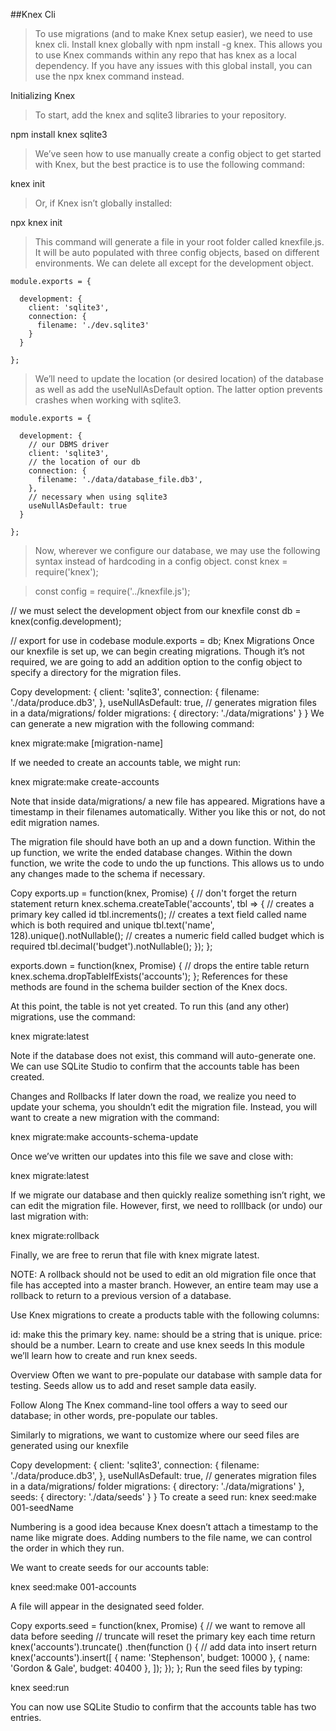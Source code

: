 
##Knex Cli
> To use migrations (and to make Knex setup easier), we need to use knex cli. 
>Install knex globally with npm install -g knex.
> This allows you to use Knex commands within any repo that has knex as a local dependency. 
> If you have any issues with this global install, you can use the npx knex command instead.

Initializing Knex
> To start, add the knex and sqlite3 libraries to your repository.

npm install knex sqlite3

> We’ve seen how to use manually create a config object to get started with Knex, but the best practice is to use the following command:

knex init
> Or, if Knex isn’t globally installed:


npx knex init
> This command will generate a file in your root folder called knexfile.js. It will be auto populated with three config objects, based on different environments. We can delete all except for the development object.

```
module.exports = {

  development: {
    client: 'sqlite3',
    connection: {
      filename: './dev.sqlite3'
    }
  }

};
```

> We’ll need to update the location (or desired location) of the database as well as add the useNullAsDefault option. The latter option prevents crashes when working with sqlite3.

```
module.exports = {

  development: {
    // our DBMS driver
    client: 'sqlite3',
    // the location of our db
    connection: {
      filename: './data/database_file.db3',
    },
    // necessary when using sqlite3
    useNullAsDefault: true
  }

};
```
> Now, wherever we configure our database, we may use the following syntax instead of hardcoding in a config object.
> const knex = require('knex');

> const config = require('../knexfile.js');

// we must select the development object from our knexfile
const db = knex(config.development);

// export for use in codebase
module.exports = db;
Knex Migrations
Once our knexfile is set up, we can begin creating migrations. Though it’s not required, we are going to add an addition option to the config object to specify a directory for the migration files.

Copy
development: {
    client: 'sqlite3',
    connection: {
      filename: './data/produce.db3',
    },
    useNullAsDefault: true,
    // generates migration files in a data/migrations/ folder
    migrations: {
      directory: './data/migrations'
    }
  }
We can generate a new migration with the following command:

knex migrate:make [migration-name]

If we needed to create an accounts table, we might run:

knex migrate:make create-accounts

Note that inside data/migrations/ a new file has appeared. Migrations have a timestamp in their filenames automatically. Wither you like this or not, do not edit migration names.

The migration file should have both an up and a down function. Within the up function, we write the ended database changes. Within the down function, we write the code to undo the up functions. This allows us to undo any changes made to the schema if necessary.

Copy
exports.up = function(knex, Promise) {
  // don't forget the return statement
  return knex.schema.createTable('accounts', tbl => {
    // creates a primary key called id
    tbl.increments();
    // creates a text field called name which is both required and unique
    tbl.text('name', 128).unique().notNullable();
    // creates a numeric field called budget which is required
    tbl.decimal('budget').notNullable();
  });
};

exports.down = function(knex, Promise) {
  // drops the entire table
  return knex.schema.dropTableIfExists('accounts');
};
References for these methods are found in the schema builder section of the Knex docs.

At this point, the table is not yet created. To run this (and any other) migrations, use the command:

knex migrate:latest

Note if the database does not exist, this command will auto-generate one. We can use SQLite Studio to confirm that the accounts table has been created.

Changes and Rollbacks
If later down the road, we realize you need to update your schema, you shouldn’t edit the migration file. Instead, you will want to create a new migration with the command:

knex migrate:make accounts-schema-update

Once we’ve written our updates into this file we save and close with:

knex migrate:latest

If we migrate our database and then quickly realize something isn’t right, we can edit the migration file. However, first, we need to rolllback (or undo) our last migration with:

knex migrate:rollback

Finally, we are free to rerun that file with knex migrate latest.

NOTE: A rollback should not be used to edit an old migration file once that file has accepted into a master branch. However, an entire team may use a rollback to return to a previous version of a database.


Use Knex migrations to create a products table with the following columns:

id: make this the primary key.
name: should be a string that is unique.
price: should be a number.
Learn to create and use knex seeds
In this module we’ll learn how to create and run knex seeds.

Overview
Often we want to pre-populate our database with sample data for testing. Seeds allow us to add and reset sample data easily.

Follow Along
The Knex command-line tool offers a way to seed our database; in other words, pre-populate our tables.

Similarly to migrations, we want to customize where our seed files are generated using our knexfile

Copy
development: {
    client: 'sqlite3',
    connection: {
      filename: './data/produce.db3',
    },
    useNullAsDefault: true,
    // generates migration files in a data/migrations/ folder
    migrations: {
      directory: './data/migrations'
    },
    seeds: {
      directory: './data/seeds'
    }
  }
To create a seed run: knex seed:make 001-seedName

Numbering is a good idea because Knex doesn’t attach a timestamp to the name like migrate does. Adding numbers to the file name, we can control the order in which they run.

We want to create seeds for our accounts table:

knex seed:make 001-accounts

A file will appear in the designated seed folder.

Copy
exports.seed = function(knex, Promise) {
  // we want to remove all data before seeding
  // truncate will reset the primary key each time
  return knex('accounts').truncate()
    .then(function () {
      // add data into insert
      return knex('accounts').insert([
        { name: 'Stephenson', budget: 10000 },
        { name: 'Gordon & Gale', budget: 40400 },
      ]);
    });
};
Run the seed files by typing:

knex seed:run

You can now use SQLite Studio to confirm that the accounts table has two entries.
